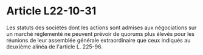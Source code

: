 # Article L22-10-31

Les statuts des sociétés dont les actions sont admises aux négociations sur un marché réglementé ne peuvent prévoir de quorums plus élevés pour les réunions de leur assemblée générale extraordinaire que ceux indiqués au deuxième alinéa de l'article L. 225-96.
